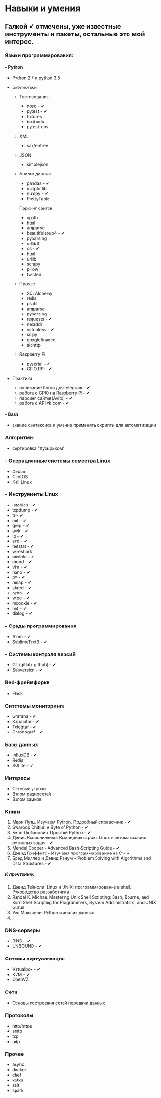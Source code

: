 # Навыки и умения

## Галкой ✔ отмечены, уже известные инструменты и пакеты, остальные это мой интерес.


### Языки программирования:
#### - Python

- Python 2.7 и python 3.5
- Библиотеки
  * Тестирование
    * nose - ✔
    * pytest - ✔
    * fixtures
    * testtools
    * pytest-cov
  * XML
    * sax/entree
  * JSON
    * simplejson
  * Анализ данных
    * pandas - ✔
    * matplotlib
    * numpy - ✔
    * PrettyTable
  * Парсинг сайтов
    * xpath
    * html
    * argparse
    * beautifulsoup4 - ✔
    * pyparsing
    * urllib3
    * os - ✔
    * html
    * urllib
    * scrapy
    * pillow
    * twisted
  * Прочее
    * SQLAlchemy
    * redis
    * psutil
    * argparse
    * pyparsing
    * requests - ✔
    * netaddr
    * virtualenv - ✔
    * scipy
    * googlefinance
    * aiohttp
    
  * Raspberry Pi
    * pyserial - ✔
    * GPIO.RPi - ✔


 - Практика
    * написание ботов для telegram - ✔
    * работа с GPIO на Raspberry Pi - ✔
    * парсинг сайтов(Avito) - ✔
    * работа с API vk.com - ✔

#### - Bash
- знание синтаксиса и умение применять скрипты для автоматизации

### Алгоритмы
- сортировка "пузырьком"

### - Операционные системы семества Linux
- Debian
- CentOS
- Kali Linux

### - Инструменты Linux
- iptables - ✔
- tcpdump - ✔
- tr - ✔
- cut - ✔
- grep - ✔
- awk - ✔
- ip - ✔
- sed - ✔
- netstat - ✔
- wireshark
- ansible - ✔
- crond - ✔
- vim - ✔
- nano - ✔
- pv - ✔
- nmap - ✔
- shred - ✔
- sync - ✔
- wipe - ✔
- mcookie - ✔
- m4 - ✔
- dialog - ✔

### - Среды программирования
- Atom - ✔
- SublimeText3 - ✔

### - Системы контроля версий
- Git (gitlab, github) - ✔
- Subversion - ✔

### Веб-фреймфорки
- Flask

### Ситстемы мониторинга
- Grafana - ✔
- Kapacitor - ✔
- Telegtaf - ✔
- Chronograf - ✔

### Базы данных
- InfluxDB - ✔
- Redis
- SQLite - ✔

### Интересы
- Сетевые угрозы
- Взлом радиосетей
- Взлом замков


### Книги
1. Марк Лутц. Изучаем Python. Подробный справочник - ✔
2. Swaroop Chitlur. A Byte of Python - ✔
3. Билл Любанович. Простой Python - ✔
4. Денис Колисниченко. Командная строка Linux и автоматизация рутинных задач - ✔
5. Mendel Cooper - Advanced Bash-Scripting Guide - ✔
6. Дэвид Гриффитс - Изучаем программирование на C - ✔
7. Брэд Миллер и Дэвид Рэнум - Problem Solving with Algorithms and Data Structures - ✔


##### К прочтению:
1. Дэвид Тейнсли. Linux и UNIX: программирование в shell. Руководство разработчика
2. Randal K. Michae. Mastering Unix Shell Scripting: Bash, Bourne, and Korn Shell Scripting for Programmers, System Administrators, and UNIX Gurus
3. Уэс Маккинни. Python и анализ данных
4. 


### DNS-серверы
- BIND - ✔
- UNBOUND - ✔


### Ситемы виртуализации
- Virtualbox - ✔
- KVM - ✔
- OpenVZ


### Сети
 - Основы построения сетей передачи данных

### Протоколы
 - http/https
 - smtp
 - tcp
 - udp
 
### Прочее
   * async
   * docker
   * chef
   * kafka
   * salt
   * spark
 
